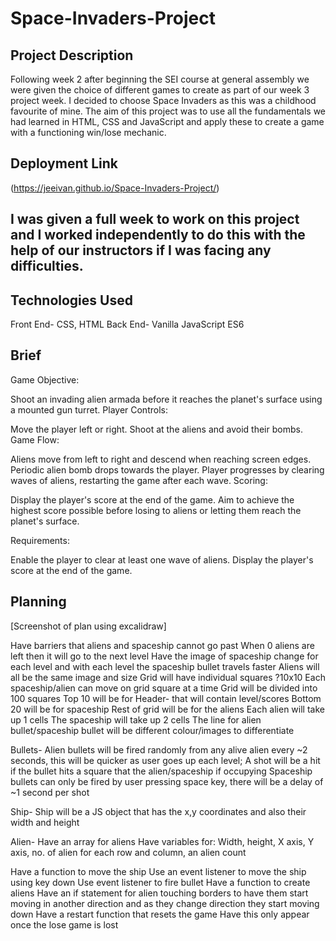 # Space-Invaders-Project

## Project Description

Following week 2 after beginning the SEI course at general assembly we were given the choice of different games to create as part of our week 3 project week. I decided to choose Space Invaders as this was a childhood favourite of mine. The aim of this project was to use all the fundamentals we had learned in HTML, CSS and JavaScript and apply these to create a game with a functioning win/lose mechanic.

## Deployment Link

(https://jeeivan.github.io/Space-Invaders-Project/)

## I was given a full week to work on this project and I worked independently to do this with the help of our instructors if I was facing any difficulties. 

## Technologies Used

Front End- CSS, HTML
Back End- Vanilla JavaScript ES6

## Brief

Game Objective:

Shoot an invading alien armada before it reaches the planet's surface using a mounted gun turret.
Player Controls:

Move the player left or right.
Shoot at the aliens and avoid their bombs.
Game Flow:

Aliens move from left to right and descend when reaching screen edges.
Periodic alien bomb drops towards the player.
Player progresses by clearing waves of aliens, restarting the game after each wave.
Scoring:

Display the player's score at the end of the game.
Aim to achieve the highest score possible before losing to aliens or letting them reach the planet's surface.

Requirements:

Enable the player to clear at least one wave of aliens.
Display the player's score at the end of the game.

## Planning

[Screenshot of plan using excalidraw]

Have barriers that aliens and spaceship cannot go past
When 0 aliens are left then it will go to the next level
Have the image of spaceship change for each level and with each level the spaceship bullet travels faster
Aliens will all be the same image and size
Grid will have individual squares ?10x10
Each spaceship/alien can move on grid square at a time
Grid will be divided into 100 squares
Top 10 will be for Header- that will contain level/scores
Bottom 20 will be for spaceship
Rest of grid will be for the aliens
Each alien will take up 1 cells
The spaceship will take up 2 cells
The line for alien bullet/spaceship bullet will be different colour/images to differentiate

Bullets-
Alien bullets will be fired randomly from any alive alien every ~2 seconds, this will be quicker as user goes up each level;
A shot will be a hit if the bullet hits a square that the  alien/spaceship if occupying
Spaceship bullets can only be fired by user pressing space key, there will be a delay of ~1 second per shot

Ship-
Ship will be a JS object that has the x,y coordinates and also their width and height

Alien-
Have an array for aliens
Have variables for:
Width, height, X axis, Y axis, no. of alien for each row and column, an alien count

Have a function to move the ship
Use an event listener to move the ship using key down
Use event listener to fire bullet
Have a function to create aliens
Have an if statement for alien touching borders to have them start moving in another direction and as they change direction they start moving down
Have a restart function that resets the game
Have this only appear once the lose game is lost


